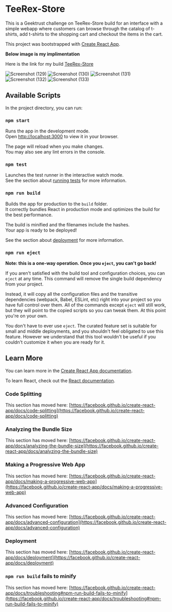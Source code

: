 # TeeRex-Store

This is a Geektrust challenge on TeeRex-Store build for an interface with a simple webapp where customers can browse through the catalog of t-shirts, add t-shirts to the shopping cart and checkout the items in the cart.



This project was bootstrapped with [Create React App](https://github.com/facebook/create-react-app).

**Below image is my implimentation**

Here is the link for my build [TeeRex-Store](https://teerex-store-akshay.netlify.app/)

![Screenshot (129)](https://user-images.githubusercontent.com/110621476/217233290-d9d44371-86ce-4deb-ac1c-0fdb7f293d6e.png)
![Screenshot (130)](https://user-images.githubusercontent.com/110621476/217233327-b89e204b-033f-4a7d-b025-028da2f24f33.png)
![Screenshot (131)](https://user-images.githubusercontent.com/110621476/217233860-3c6fa4cd-d7c5-48c6-8235-f71da1a00445.png)
![Screenshot (132)](https://user-images.githubusercontent.com/110621476/217233504-2c997bd2-fe6b-4e33-b8cd-a1640b2ef6ae.png)
![Screenshot (133)](https://user-images.githubusercontent.com/110621476/217233549-4829f2af-0744-48c5-9363-3eee6e02523b.png)

## Available Scripts

In the project directory, you can run:

### `npm start`

Runs the app in the development mode.\
Open [http://localhost:3000](http://localhost:3000) to view it in your browser.

The page will reload when you make changes.\
You may also see any lint errors in the console.

### `npm test`

Launches the test runner in the interactive watch mode.\
See the section about [running tests](https://facebook.github.io/create-react-app/docs/running-tests) for more information.

### `npm run build`

Builds the app for production to the `build` folder.\
It correctly bundles React in production mode and optimizes the build for the best performance.

The build is minified and the filenames include the hashes.\
Your app is ready to be deployed!

See the section about [deployment](https://facebook.github.io/create-react-app/docs/deployment) for more information.

### `npm run eject`

**Note: this is a one-way operation. Once you `eject`, you can't go back!**

If you aren't satisfied with the build tool and configuration choices, you can `eject` at any time. This command will remove the single build dependency from your project.

Instead, it will copy all the configuration files and the transitive dependencies (webpack, Babel, ESLint, etc) right into your project so you have full control over them. All of the commands except `eject` will still work, but they will point to the copied scripts so you can tweak them. At this point you're on your own.

You don't have to ever use `eject`. The curated feature set is suitable for small and middle deployments, and you shouldn't feel obligated to use this feature. However we understand that this tool wouldn't be useful if you couldn't customize it when you are ready for it.

## Learn More

You can learn more in the [Create React App documentation](https://facebook.github.io/create-react-app/docs/getting-started).

To learn React, check out the [React documentation](https://reactjs.org/).

### Code Splitting

This section has moved here: [https://facebook.github.io/create-react-app/docs/code-splitting](https://facebook.github.io/create-react-app/docs/code-splitting)

### Analyzing the Bundle Size

This section has moved here: [https://facebook.github.io/create-react-app/docs/analyzing-the-bundle-size](https://facebook.github.io/create-react-app/docs/analyzing-the-bundle-size)

### Making a Progressive Web App

This section has moved here: [https://facebook.github.io/create-react-app/docs/making-a-progressive-web-app](https://facebook.github.io/create-react-app/docs/making-a-progressive-web-app)

### Advanced Configuration

This section has moved here: [https://facebook.github.io/create-react-app/docs/advanced-configuration](https://facebook.github.io/create-react-app/docs/advanced-configuration)

### Deployment

This section has moved here: [https://facebook.github.io/create-react-app/docs/deployment](https://facebook.github.io/create-react-app/docs/deployment)

### `npm run build` fails to minify

This section has moved here: [https://facebook.github.io/create-react-app/docs/troubleshooting#npm-run-build-fails-to-minify](https://facebook.github.io/create-react-app/docs/troubleshooting#npm-run-build-fails-to-minify)
